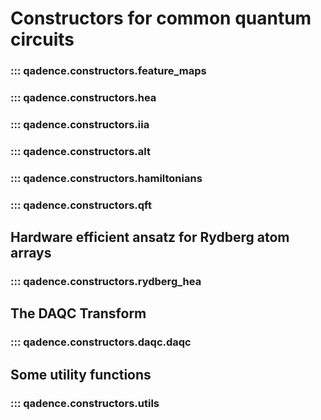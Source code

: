 # Constructors for common quantum circuits

### ::: qadence.constructors.feature_maps

### ::: qadence.constructors.hea

### ::: qadence.constructors.iia

### ::: qadence.constructors.alt

### ::: qadence.constructors.hamiltonians

### ::: qadence.constructors.qft

## Hardware efficient ansatz for Rydberg atom arrays

### ::: qadence.constructors.rydberg_hea

## The DAQC Transform

### ::: qadence.constructors.daqc.daqc

## Some utility functions

### ::: qadence.constructors.utils
